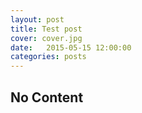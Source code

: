 ```yaml
---
layout: post
title: Test post
cover: cover.jpg
date:   2015-05-15 12:00:00
categories: posts
---
```


## No Content

